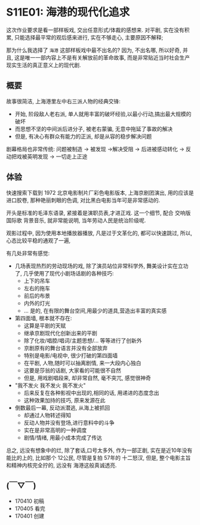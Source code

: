 # S11E01: 海港的现代化追求
这次作业要求是看一部样板戏, 交出任意形式/体裁的感想来.
对平剧, 实在没有积累, 只能选择最平常的观后感来进行,
实在不够走心, 
主要原因不解释;

那为什么我选择了 `海港` 这部样板戏中最不出名的?
因为, 不出名哪, 所以好奇, 
并且, 这是唯一一部内容上不是有关解放前的革命故事,
而是非常贴近当时社会生产现实生活的真正意义上的现代剧.

## 概要
故事很简洁, 上海港里左中右三派人物的经典交锋:

- 开始, 阶段敌人老右派, 单人就用丰富的破坏经验,以最小行动,搞出最大规模的破坏
- 而思想不坚的中间派后进分子, 被老右蒙骗, 无意中拖延了事故的解决
- 但是, 有决心有群众有能力的正派, 却是从容的稳步解决问题

剧幕格局也非常传统:
问题被制造 -\> 被发现 -\>解决受阻 -\> 后进被感动转化 -\> 反动把戏被英明发现 -\> 一切走上正途

## 体验
快速搜索下载到 1972 北京电影制片厂彩色电影版本,
上海京剧团演出,
用的应该是进口胶卷, 那种艳丽刺眼的色调, 对比黑白电影当年可是非常感动的.

开头是标准的毛泽东语录, 
紧接着是演职员表,才进正戏.
这一个细节, 配合 交响版国际歌 背景音乐,
就非常能说明, 当年劳动人民是统治阶级呢.

观影过程中, 因为使用本地播放器播放, 凡是过于文革化的,
都可以快速跳过, 
所以, 心态比较平稳的通观了一遍,

有几处非常有感觉:

- 几场表现热烈的劳动现场的戏, 除了演员站位非常科学外, 舞美设计实在立功了, 几乎使用了现代小剧场话剧的各种技巧:
	- 上下的吊车
	- 左右的拖车
	- 前后的布景
	- 内外的灯光
	- … 是的, 在有限的舞台空间,用最少的道具,营造出丰富的真实感
- 第四面墙, 根本就不存在:
	- 这算是平剧的天赋
	- 继承京剧现代化创新出来的平剧
	- 除了化妆/唱腔/唱词/主题思想/… 等等进行了创新外
	- 京剧原有的舞台语言并没有全部放弃
	- 特别是电影/电视中, 很少打破的第四面墙
	- 在平剧, 人物,随时可以抽离剧情, 来一大段内心独白
	- 这要是莎翁的话剧, 大家看的可能很不自然
	- 但是, 用戏剧唱段来, 却非常自然, 毫不突兀, 感觉很神奇
- "我不发火 我不发火 我不发火"
	- 后来反复在各种影视中出现的,相同的话, 用递进的态度念出
	- 这种效果加持的技巧, 原来发源在此
- 倒数最后一幕, 反动派潜逃, 从海上被抓回
	- 却通过人物转述得知
	- 反动人物并没有登场,进行意料中的斗争
	- 实在是非常高明的一种调度
	- 剧情/情绪, 用最小成本完成了传达

总之, 远没有想象中的烂, 
除了套话,口号太多外, 作为一部正剧, 实在是近10年没有能比的上的,
比如那个 12公民, 尽管是复拍 57年的 十二怒汉,
但是, 整个电影主旨和精神内核完全拧的,
远没有 海港这般真诚透亮.



## (￣▽￣)

- 170410 初稿
- 170405 看完
- 170401 创建
